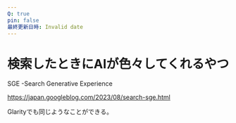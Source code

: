 ```yaml
---
Q: true
pin: false
最終更新日時: Invalid date
---
```

# 検索したときにAIが色々してくれるやつ

SGE -Search Generative Experience

https://japan.googleblog.com/2023/08/search-sge.html

Glarityでも同じようなことができる。